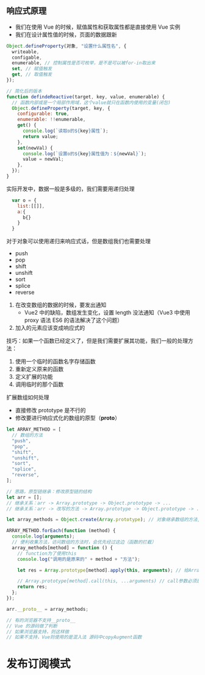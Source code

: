 ## 响应式原理

- 我们在使用 Vue 的时候，赋值属性和获取属性都是直接使用 Vue 实例
- 我们在设计属性值的时候，页面的数据跟新

```js
Object.defineProperty(对象, "设置什么属性名", {
  writeable,
  configable,
  enumerable, // 控制属性是否可枚举，是不是可以被for-in取出来
  set, // 赋值触发
  get, // 取值触发
});
```

```js
// 简化后的版本
function defindeReactive(target, key, value, enumerable) {
  // 函数内部或是一个局部作用域，这个value就只在函数内使用的变量(闭包)
  Object.defineProperty(target, key, {
    configurable: true,
    enumerable: !!enumerable,
    get() {
      console.log(`读取o的${key}属性`);
      return value;
    },
    set(newVal) {
      console.log(`设置o的${key}属性值为：${newVal}`);
      value = newVal;
    },
  });
}
```

实际开发中，数据一般是多级的，我们需要用递归处理

```js
  var o = {
    list:[[]],
    a:{
      b{}
    }
  }
```

对于对象可以使用递归来响应式话，但是数组我们也需要处理

- push
- pop
- shift
- unshift
- sort
- splice
- reverse

1. 在改变数组的数据的时候，要发出通知
   - Vue2 中的缺陷，数组发生变化，设置 length 没法通知（Vue3 中使用 proxy 语法 ES6 的语法解决了这个问题）
2. 加入的元素应该变成响应式的

技巧：如果一个函数已经定义了，但是我们需要扩展其功能，我们一般的处理方法：

1. 使用一个临时的函数名字存储函数
2. 重新定义原来的函数
3. 定义扩展的功能
4. 调用临时的那个函数

扩展数组如何处理

- 直接修改 prototype 是不行的
- 修改要进行响应式化的数组的原型（**proto**）

```js
let ARRAY_METHOD = [
  // 数组的方法
  "push",
  "pop",
  "shift",
  "unshift",
  "sort",
  "splice",
  "reverse",
];

// 思路，原型链继承：修改原型链的结构
let arr = [];
// 继承关系：arr -> Array.prototype -> Object.prototype -> ...
// 继承关系：arr -> 改写的方法 -> Array.prototype -> Object.prototype -> ... （优先访问改写的方法）

let array_methods = Object.create(Array.prototype); // 对象继承数组的方法,这里有数组的所有方法

ARRAY_METHOD.forEach(function (method) {
  console.log(arguments);
  // 便利收集方法，访问数组的方法时，会优先经过这边（函数的拦截）
  array_methods[method] = function () {
    // function为了使用this
    console.log("调用的是原来的" + method + "方法");

    let res = Array.prototype[method].apply(this, arguments); // 给Array的方法添加一层拦截，并且附带参数传过去

    // Array.prototype[method].call(this, ...arguments) // call参数必须是真数组，arguments不是真数组
    return res;
  };
});

arr.__proto__ = array_methods;

// 有的浏览器不支持__proto__
// Vue 的源码做了判断
// 如果浏览器支持，则这样做
// 如果不支持，Vue则使用的是混入法 源码中copyAugment函数
```

# 发布订阅模式
